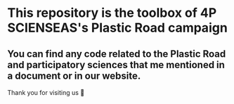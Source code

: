 # This repository is the toolbox of 4P SCIENSEAS's Plastic Road campaign

## You can find any code related to the Plastic Road and participatory sciences that me mentioned in a document or in our website. 

Thank you for visiting us 🤙
